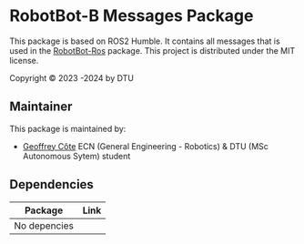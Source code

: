 # RobotBot-B Messages Package

This package is based on ROS2 Humble. It contains all messages that is used in the [RobotBot-Ros](https://github.com/Baxterminator/robotbot_ros) package.
This project is distributed under the MIT license.

Copyright © 2023 -2024 by DTU 

## Maintainer

This package is maintained by:

  - [Geoffrey Côte](https://github.com/Meltwin) ECN (General Engineering - Robotics) & DTU (MSc Autonomous Sytem) student 
  
## Dependencies

|   Package    | Link  |
| :----------: | :---: |
| No depencies |       |